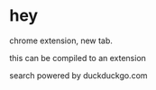 # hey
chrome extension, new tab. 


this can be compiled to an extension 


search powered by duckduckgo.com
